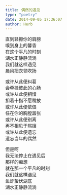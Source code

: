 ```yaml
---  
title: 偶然的遇见  
type: "poetry"  
date: 2014-09-05 17:36:07  
author: Herb  
---  
```

直到轻擦你的肩膀  
嗅到身上的馨香  
在这个平凡的时刻  
湖水正静静流淌  
我们就这样遇见  
晨风把衣领吹扬  

或许从此便纠葛  
会牵挂彼此的心肠  
或许从此便相惜  
扣着十指不愿稍放  
或许从此便依偎  
任在你的胸膛嚣张  
或许从此便别离  
再不相见于熙攘  
或许从此便遗忘  
遗忘当年的偶然  

但是呵  
我无法停止在遇见后  
那样的痴想  
就在那一个平凡的时刻  
我们就这样遇见  
鱼虾蛰伏湖底  
湖水正静静流淌  
